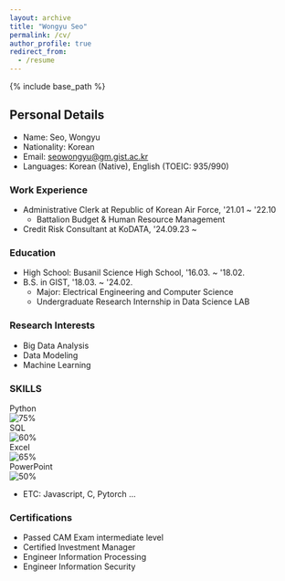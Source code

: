 ```yaml
---
layout: archive
title: "Wongyu Seo"
permalink: /cv/
author_profile: true
redirect_from:
  - /resume
---
```


{% include base_path %}

## Personal Details
* Name: Seo, Wongyu
* Nationality: Korean
* Email: seowongyu@gm.gist.ac.kr
* Languages: Korean (Native), English (TOEIC: 935/990)

### Work Experience
* Administrative Clerk at Republic of Korean Air Force, '21.01 ~ '22.10
  - Battalion Budget & Human Resource Management
* Credit Risk Consultant at KoDATA, '24.09.23 ~

### Education
* High School: Busanil Science High School, '16.03. ~ '18.02.
* B.S. in GIST, '18.03. ~ '24.02.
  - Major: Electrical Engineering and Computer Science
  - Undergraduate Research Internship in Data Science LAB

### Research Interests
* Big Data Analysis
* Data Modeling
* Machine Learning

### SKILLS
Python  
![75%](https://via.placeholder.com/500x10/99CC99/99CC99)  
SQL  
![60%](https://via.placeholder.com/350x10/99CC99/99CC99)  
Excel  
![65%](https://via.placeholder.com/400x10/99CC99/99CC99)  
PowerPoint  
![50%](https://via.placeholder.com/250x10/99CC99/99CC99)  
    
* ETC: Javascript, C, Pytorch ...

### Certifications
- Passed CAM Exam intermediate level
- Certified Investment Manager
- Engineer Information Processing
- Engineer Information Security